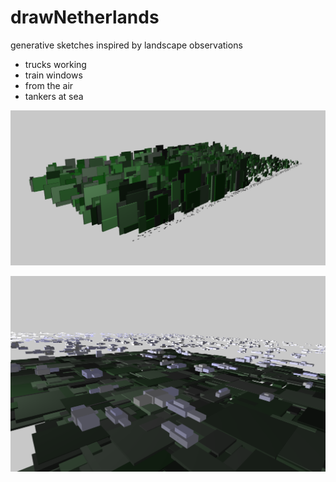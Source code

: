 # drawNetherlands

generative sketches inspired by landscape observations

* trucks
    working
* train windows
* from the air
* tankers at sea

![screenshot](trucks.png)

![screenshot](clouds/clouds-screenshot.png)